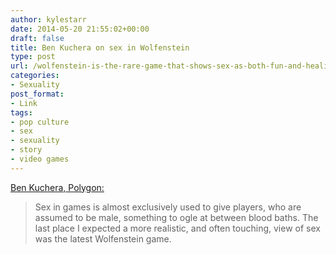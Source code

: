 ```yaml
---
author: kylestarr
date: 2014-05-20 21:55:02+00:00
draft: false
title: Ben Kuchera on sex in Wolfenstein
type: post
url: /wolfenstein-is-the-rare-game-that-shows-sex-as-both-fun-and-healing/
categories:
- Sexuality
post_format:
- Link
tags:
- pop culture
- sex
- sexuality
- story
- video games
---
```


[Ben Kuchera, Polygon:](http://www.polygon.com/2014/5/20/5734482/wolfenstein-sex)


<blockquote>Sex in games is almost exclusively used to give players, who are assumed to be male, something to ogle at between blood baths. The last place I expected a more realistic, and often touching, view of sex was the latest Wolfenstein game.</blockquote>
